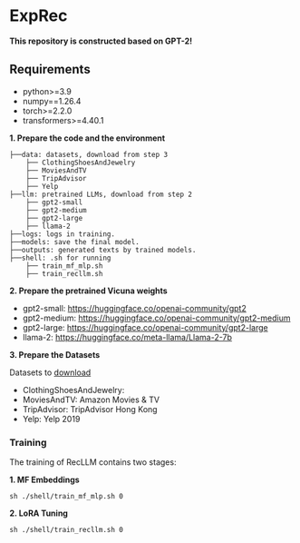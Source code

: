 # ExpRec

**This repository is constructed based on GPT-2!**

## Requirements

- python>=3.9
- numpy==1.26.4
- torch>=2.2.0
- transformers>=4.40.1

**1. Prepare the code and the environment**

```
├──data: datasets, download from step 3
    ├── ClothingShoesAndJewelry
    ├── MoviesAndTV
    ├── TripAdvisor
    ├── Yelp
├──llm: pretrained LLMs, download from step 2
    ├── gpt2-small
    ├── gpt2-medium
    ├── gpt2-large
    ├── llama-2
├──logs: logs in training.
├──models: save the final model.
├──outputs: generated texts by trained models.
├──shell: .sh for running
    ├── train_mf_mlp.sh
    ├── train_recllm.sh

```

**2. Prepare the pretrained Vicuna weights**

- gpt2-small: https://huggingface.co/openai-community/gpt2
- gpt2-medium: https://huggingface.co/openai-community/gpt2-medium
- gpt2-large: https://huggingface.co/openai-community/gpt2-large
- llama-2: https://huggingface.co/meta-llama/Llama-2-7b

**3. Prepare the Datasets**

Datasets to [download](https://drive.google.com/drive/folders/1yB-EFuApAOJ0RzTI0VfZ0pignytguU0_?usp=sharing)
- ClothingShoesAndJewelry: 
- MoviesAndTV: Amazon Movies & TV
- TripAdvisor: TripAdvisor Hong Kong
- Yelp: Yelp 2019

### Training
The training of RecLLM contains two stages:

**1. MF Embeddings**

```
sh ./shell/train_mf_mlp.sh 0
```

**2. LoRA Tuning**
```
sh ./shell/train_recllm.sh 0
```
